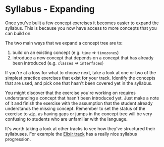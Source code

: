 # Syllabus - Expanding

Once you've built a few concept exercises it becomes easier to expand the syllabus.
This is because you now have access to more concepts that you can build on.

The two main ways that we expand a concept tree are to:
1. build on an existing concept (e.g. `time` => `timezones`)
2. introduce a new concept that depends on a concept that has already been introduced (e.g. `classes` => `interfaces`)

If you're at a loss for what to choose next, take a look at one or two of the simplest practice exercises that exist for your track.
Identify the concepts that are used, and pick one that hasn't been covered yet in the syllabus.

You might discover that the exercise you're working on requires understanding a concept that hasn't been introduced yet.
Just make a note of it and finish the exercise with the assumption that the student already understands the missing concept.
Remember to set the status of the exercise to `wip`, as having gaps or jumps in the concept tree will be very confusing to students who are unfamiliar with the language.

It's worth taking a look at other tracks to see how they've structured their syllabuses.
For example the [Elixir track](https://exercism.org/tracks/elixir/concepts) has a really nice syllabus progression.

